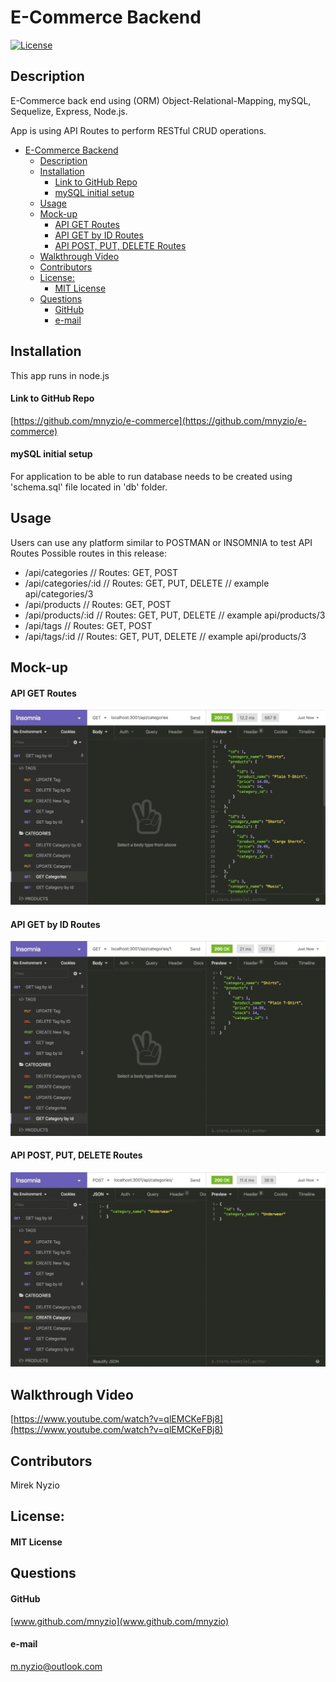 # E-Commerce Backend 

[![License](https://img.shields.io/badge/License-MIT_License-green)](#license)

## Description

E-Commerce back end using (ORM) Object-Relational-Mapping, mySQL, Sequelize, Express, Node.js.

App is using API Routes to perform RESTful CRUD operations.

- [E-Commerce Backend](#e-commerce-backend)
  - [Description](#description)
  - [Installation](#installation)
      - [Link to GitHub Repo](#link-to-github-repo)
      - [mySQL initial setup](#mysql-initial-setup)
  - [Usage](#usage)
  - [Mock-up](#mock-up)
      - [API GET Routes](#api-get-routes)
      - [API GET by ID Routes](#api-get-by-id-routes)
      - [API POST, PUT, DELETE Routes](#api-post-put-delete-routes)
  - [Walkthrough Video](#walkthrough-video)
  - [Contributors](#contributors)
  - [License:](#license)
      - [MIT License](#mit-license)
  - [Questions](#questions)
      - [GitHub](#github)
      - [e-mail](#e-mail)

## Installation 

This app runs in node.js

#### Link to GitHub Repo

[https://github.com/mnyzio/e-commerce](https://github.com/mnyzio/e-commerce)

#### mySQL initial setup

For application to be able to run database needs to be created using 'schema.sql' file located in 'db' folder. 

## Usage

Users can use any platform similar to POSTMAN or INSOMNIA to test API Routes
Possible routes in this release:
- /api/categories            // Routes: GET, POST
- /api/categories/:id      // Routes: GET, PUT, DELETE // example api/categories/3
- /api/products              // Routes: GET, POST
- /api/products/:id        // Routes: GET, PUT, DELETE // example api/products/3
- /api/tags			  // Routes: GET, POST
- /api/tags/:id		     // Routes: GET, PUT, DELETE // example api/products/3
  
## Mock-up

#### API GET Routes
![API GET Routes](./lib/images/API%20GET%20routes.gif)

#### API GET by ID Routes
![API GET by ID Routes](./lib/images/API%20GET%20by%20ID%20Routes.gif)

#### API POST, PUT, DELETE Routes
![API POST, PUT, DELETE Routes](./lib/images/API%20POST,%20PUT,%20DELETE%20Routes.gif)


## Walkthrough Video

[https://www.youtube.com/watch?v=qlEMCKeFBj8](https://www.youtube.com/watch?v=qlEMCKeFBj8)

## Contributors

Mirek Nyzio

## License:

#### MIT License

## Questions

#### GitHub

[www.github.com/mnyzio](www.github.com/mnyzio)

#### e-mail

[m.nyzio@outlook.com](m.nyzio@outlook.com)